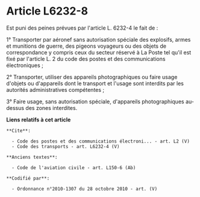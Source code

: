 # Article L6232-8

Est puni des peines prévues par l'article L. 6232-4 le fait de : 

1° Transporter par aéronef sans autorisation spéciale des explosifs, armes et munitions de guerre, des pigeons voyageurs ou
des objets de correspondance y compris ceux du secteur réservé à La Poste tel qu'il est fixé par l'article L. 2 du code des
postes et des communications électroniques ; 

2° Transporter, utiliser des appareils photographiques ou faire usage d'objets ou d'appareils dont le transport et l'usage
sont interdits par les autorités administratives compétentes ; 

3° Faire usage, sans autorisation spéciale, d'appareils photographiques au-dessus des zones interdites.

**Liens relatifs à cet article**

	**Cite**:

	  - Code des postes et des communications électroni... - art. L2 (V)
	  - Code des transports - art. L6232-4 (V)

	**Anciens textes**:

	  - Code de l'aviation civile - art. L150-6 (Ab)

	**Codifié par**:

	  - Ordonnance n°2010-1307 du 28 octobre 2010 - art. (V)
